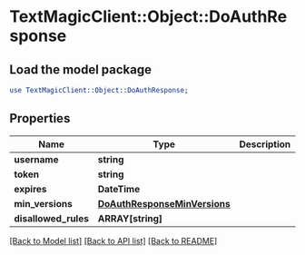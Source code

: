 # TextMagicClient::Object::DoAuthResponse

## Load the model package
```perl
use TextMagicClient::Object::DoAuthResponse;
```

## Properties
Name | Type | Description | Notes
------------ | ------------- | ------------- | -------------
**username** | **string** |  | 
**token** | **string** |  | 
**expires** | **DateTime** |  | 
**min_versions** | [**DoAuthResponseMinVersions**](DoAuthResponseMinVersions.md) |  | 
**disallowed_rules** | **ARRAY[string]** |  | 

[[Back to Model list]](../README.md#documentation-for-models) [[Back to API list]](../README.md#documentation-for-api-endpoints) [[Back to README]](../README.md)



